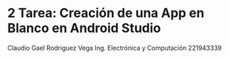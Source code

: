 # 2 Tarea: Creación de una App en Blanco en Android Studio
Claudio Gael Rodriguez Vega
Ing. Electrónica y Computación
221943339
